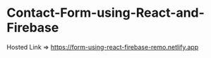 # Contact-Form-using-React-and-Firebase

Hosted Link => https://form-using-react-firebase-remo.netlify.app
